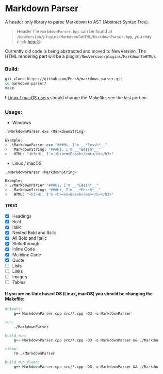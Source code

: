 # Markdown Parser
A header only library to parse Markdown to AST (Abstract Syntax Tree).

> Header file `MarkdownParser.hpp` can be found at `/NewVersion/plugins/MarkdownToHTML/MarkdownParser.hpp`, you may click [here](https://github.com/Eessh/markdown-parser/blob/master/NewVersion/plugins/MarkdownToHTML/MarkdownParser.hpp)😄

Currently old code is being abstracted and moved to NewVersion. The HTML rendering part will be a plugin(`/NewVersion/plugins/MarkdownToHTML`).

### Build:
```bash
git clone https://github.com/Eessh/markdown-parser.git
cd markdown-parser/
make
```
❗ [Linux / macOS users](#unixMakefile) should change the Makefile, see the last portion.

### Usage:
- Windows
```powershell
.\MarkdownParser.exe <MarkdownString>

Example:
> .\MarkdownParser.exe "###Hi, I'm __*Eessh*__"
>   MarkdownString: "###Hi, I'm __*Eessh*__"
>   HTML: "<h3>Hi, I'm <b><em>Eessh</em></b></h3>"
```
- Linux / macOS
```bash
./MarkdownParser <MarkdownString>

Example:
> ./MarkdownParser "###Hi, I'm __*Eessh*__"
>   MarkdownString: "###Hi, I'm __*Eessh*__"
>   HTML: "<h3>Hi, I'm <b><em>Eessh</em></b></h3>"
```

#### TODO
- [x] Headings
- [x] Bold
- [x] Italic
- [x] Nested Bold and Italic
- [x] All Bold and Italic
- [x] Strikethrough
- [x] Inline Code
- [x] Multiline Code
- [x] Quote
- [ ] Lists
- [ ] Links
- [ ] Images
- [ ] Tables

#### <a name="unixMakefile"></a> If you are on Unix based OS (Linux, macOS) you should be changing the Makefile:
```Makefile
default:
	g++ MarkdownParser.cpp src/*.cpp -O3 -o MarkdownParser

run:
	./MarkdownParser

build_run:
	g++ MarkdownParser.cpp src/*.cpp -O3 -o MarkdownParser && ./MarkdownParser

clean:
	rm ./MarkdownParser

build_run_clean:
	g++ MarkdownParser.cpp src/*.cpp -O3 -o MarkdownParser && ./MarkdownParser && rm ./MarkdownParser
```
